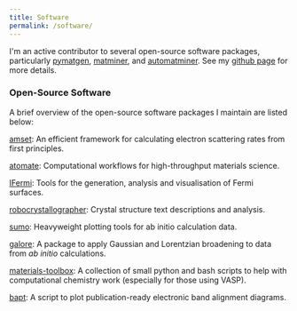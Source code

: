 ```yaml
---
title: Software
permalink: /software/
---
```


I'm an active contributor to several open-source software packages, particularly [pymatgen](https://github.com/materialsproject/pymatgen),
[matminer](https://github.com/hackingmaterials/matminer), and [automatminer](https://github.com/hackingmaterials/automatminer).
See my [github page](https://github.com/utf) for more details.

### Open-Source Software

A brief overview of the open-source software packages I maintain are listed below:

[amset](https://github.com/hackingmaterials/amset): An efficient framework for calculating electron scattering rates from first principles.

[atomate](https://github.com/hackingmaterials/atomate): Computational workflows for high-throughput materials science.

[IFermi](https://github.com/fermisurfaces/IFermi): Tools for the generation, analysis and visualisation of Fermi surfaces.

[robocrystallographer](https://github.com/hackingmaterials/robocrystalloger): Crystal structure text descriptions and analysis.

[sumo](https://github.com/smtg-ucl/sumo): Heavyweight plotting tools for ab initio calculation data.

[galore](https://github.com/SMTG-UCL/galore): A package to apply Gaussian and Lorentzian broadening to data from *ab initio* calculations.

[materials-toolbox](https://github.com/utf/materials-toolbox): A collection of small python and bash scripts to help with computational chemistry work (especially for those using VASP).

[bapt](https://github.com/utf/bapt): A script to plot publication-ready electronic band alignment diagrams.
